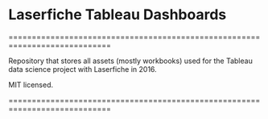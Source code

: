 # Laserfiche Tableau Dashboards
============================================================================

Repository that stores all assets (mostly workbooks) used for the Tableau data science project with Laserfiche in 2016.

MIT licensed.

============================================================================
